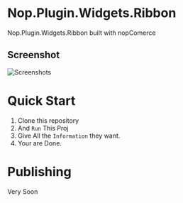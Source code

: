 

 # Nop.Plugin.Widgets.Ribbon
Nop.Plugin.Widgets.Ribbon built with nopComerce


## Screenshot 
![Screenshots](~/Plugins/Nop.Plugin.Widgets.Ribbon/Docs/logo.jpg )

# <a name="quick-start"></a>Quick Start
1. Clone this repository
2. And `Run` This Proj
3. Give All the `Information` they want.
4. Your are Done.

# Publishing
Very Soon 
